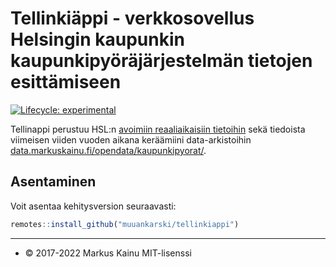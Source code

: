 
<!-- README.md is generated from README.Rmd. Please edit that file -->

# Tellinkiäppi - verkkosovellus Helsingin kaupunkin kaupunkipyöräjärjestelmän tietojen esittämiseen

<!-- badges: start -->

[![Lifecycle:
experimental](https://img.shields.io/badge/lifecycle-experimental-orange.svg)](https://lifecycle.r-lib.org/articles/stages.html#experimental)
<!-- badges: end -->

Tellinappi perustuu HSL:n [avoimiin reaaliaikaisiin
tietoihin](https://www.hsl.fi/en/hsl/open-data) sekä tiedoista viimeisen
viiden vuoden aikana keräämiini data-arkistoihin
[data.markuskainu.fi/opendata/kaupunkipyorat/](https://data.markuskainu.fi/opendata/kaupunkipyorat/).

## Asentaminen

Voit asentaa kehitysversion seuraavasti:

``` r
remotes::install_github("muuankarski/tellinkiappi")
```

------------------------------------------------------------------------

-   © 2017-2022 Markus Kainu MIT-lisenssi

